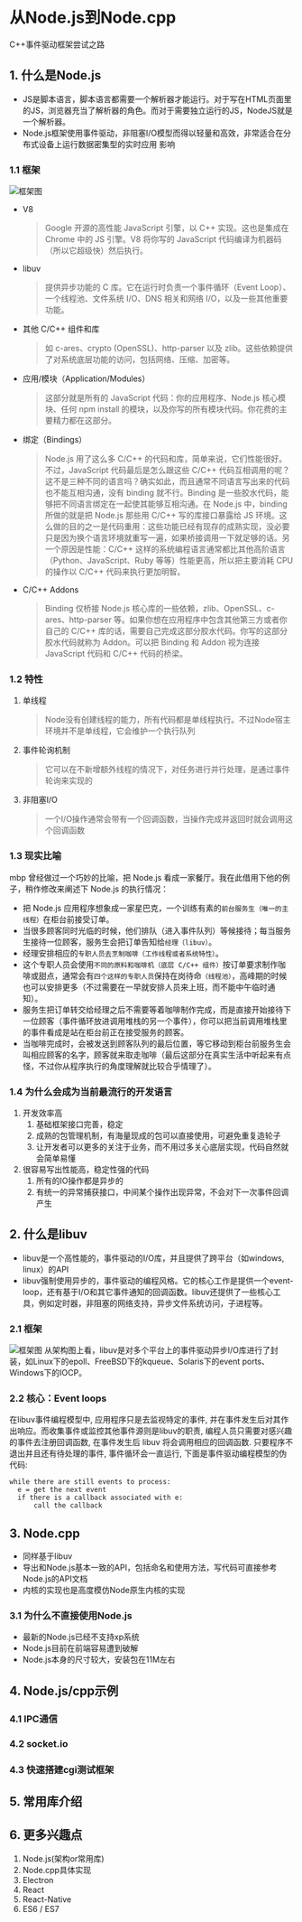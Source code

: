 # 从Node.js到Node.cpp
C++事件驱动框架尝试之路

## 1. 什么是Node.js
* JS是脚本语言，脚本语言都需要一个解析器才能运行。对于写在HTML页面里的JS，浏览器充当了解析器的角色。而对于需要独立运行的JS，NodeJS就是一个解析器。
* Node.js框架使用事件驱动，非阻塞I/O模型而得以轻量和高效，非常适合在分布式设备上运行数据密集型的实时应用
影响
### 1.1 框架
![框架图](imgs/nodejs-framework.png)
* V8
  > Google 开源的高性能 JavaScript 引擎，以 C++ 实现。这也是集成在 Chrome 中的 JS 引擎。V8 将你写的 JavaScript 代码编译为机器码（所以它超级快）然后执行。
* libuv
  > 提供异步功能的 C 库。它在运行时负责一个事件循环（Event Loop）、一个线程池、文件系统 I/O、DNS 相关和网络 I/O，以及一些其他重要功能。
* 其他 C/C++ 组件和库
  > 如 c-ares、crypto (OpenSSL)、http-parser 以及 zlib。这些依赖提供了对系统底层功能的访问，包括网络、压缩、加密等。
* 应用/模块（Application/Modules）
  > 这部分就是所有的 JavaScript 代码：你的应用程序、Node.js 核心模块、任何 npm install 的模块，以及你写的所有模块代码。你花费的主要精力都在这部分。
* 绑定（Bindings）
  > Node.js 用了这么多 C/C++ 的代码和库，简单来说，它们性能很好。不过，JavaScript 代码最后是怎么跟这些 C/C++ 代码互相调用的呢？这不是三种不同的语言吗？确实如此，而且通常不同语言写出来的代码也不能互相沟通，没有 binding 就不行。Binding 是一些胶水代码，能够把不同语言绑定在一起使其能够互相沟通。在 Node.js 中，binding 所做的就是把 Node.js 那些用 C/C++ 写的库接口暴露给 JS 环境。这么做的目的之一是代码重用：这些功能已经有现存的成熟实现，没必要只是因为换个语言环境就重写一遍，如果桥接调用一下就足够的话。另一个原因是性能：C/C++ 这样的系统编程语言通常都比其他高阶语言（Python、JavaScript、Ruby 等等）性能更高，所以把主要消耗 CPU 的操作以 C/C++ 代码来执行更加明智。
* C/C++ Addons
  > Binding 仅桥接 Node.js 核心库的一些依赖，zlib、OpenSSL、c-ares、http-parser 等。如果你想在应用程序中包含其他第三方或者你自己的 C/C++ 库的话，需要自己完成这部分胶水代码。你写的这部分胶水代码就称为 Addon。可以把 Binding 和 Addon 视为连接 JavaScript 代码和 C/C++ 代码的桥梁。
### 1.2 特性
1. 单线程
   > Node没有创建线程的能力，所有代码都是单线程执行。不过Node宿主环境并不是单线程，它会维护一个执行队列
2. 事件轮询机制
   > 它可以在不新增额外线程的情况下，对任务进行并行处理，是通过事件轮询来实现的
3. 非阻塞I/O
   > 一个I/O操作通常会带有一个回调函数，当操作完成并返回时就会调用这个回调函数
### 1.3 现实比喻
mbp 曾经做过一个巧妙的比喻，把 Node.js 看成一家餐厅。我在此借用下他的例子，稍作修改来阐述下 Node.js 的执行情况：

* 把 Node.js 应用程序想象成一家星巴克，一个训练有素的`前台服务生（唯一的主线程）`在柜台前接受订单。
* 当很多顾客同时光临的时候，他们排队（进入事件队列）等候接待；每当服务生接待一位顾客，服务生会把订单告知给`经理（libuv）`。
* 经理安排相应的`专职人员去烹制咖啡（工作线程或者系统特性）`。
* 这个专职人员会使用`不同的原料和咖啡机（底层 C/C++ 组件）`按订单要求制作咖啡或甜点，通常会有`四个这样的专职人员`保持在岗待命`（线程池）`，高峰期的时候也可以安排更多（不过需要在一早就安排人员来上班，而不能中午临时通知）。
* 服务生把订单转交给经理之后不需要等着咖啡制作完成，而是直接开始接待下一位顾客（事件循环放进调用堆栈的另一个事件），你可以把当前调用堆栈里的事件看成是站在柜台前正在接受服务的顾客。
* 当咖啡完成时，会被发送到顾客队列的最后位置，等它移动到柜台前服务生会叫相应顾客的名字，顾客就来取走咖啡（最后这部分在真实生活中听起来有点怪，不过你从程序执行的角度理解就比较合乎情理了）。
### 1.4 为什么会成为当前最流行的开发语言
1. 开发效率高
   1. 基础框架接口完善，稳定
   2. 成熟的包管理机制，有海量现成的包可以直接使用，可避免重复造轮子
   3. 让开发者可以更多的关注于业务，而不用过多关心底层实现，代码自然就会简单易懂
2. 很容易写出性能高，稳定性强的代码
   1. 所有的IO操作都是异步的
   2. 有统一的异常捕获接口，中间某个操作出现异常，不会对下一次事件回调产生

## 2. 什么是libuv
* libuv是一个高性能的，事件驱动的I/O库，并且提供了跨平台（如windows, linux）的API
* libuv强制使用异步的，事件驱动的编程风格。它的核心工作是提供一个event-loop，还有基于I/O和其它事件通知的回调函数。libuv还提供了一些核心工具，例如定时器，非阻塞的网络支持，异步文件系统访问，子进程等。
### 2.1 框架
![框架图](imgs/libuv-framework.png)
从架构图上看，libuv是对多个平台上的事件驱动异步I/O库进行了封装，如Linux下的epoll、FreeBSD下的kqueue、Solaris下的event ports、Windows下的IOCP。
### 2.2 核心：Event loops
在libuv事件编程模型中, 应用程序只是去监视特定的事件, 并在事件发生后对其作出响应。而收集事件或监控其他事件源则是libuv的职责, 编程人员只需要对感兴趣的事件去注册回调函数, 在事件发生后 libuv 将会调用相应的回调函数. 只要程序不退出并且还有待处理的事件, 事件循环会一直运行, 下面是事件驱动编程模型的伪代码:
```
while there are still events to process:
  e = get the next event
  if there is a callback associated with e:
      call the callback
```

## 3. Node.cpp
* 同样基于libuv
* 导出和Node.js基本一致的API，包括命名和使用方法，写代码可直接参考Node.js的API文档
* 内核的实现也是高度模仿Node原生内核的实现
### 3.1 为什么不直接使用Node.js
* 最新的Node.js已经不支持xp系统
* Node.js目前在前端容易遭到破解
* Node.js本身的尺寸较大，安装包在11M左右

## 4. Node.js/cpp示例
### 4.1 IPC通信
### 4.2 socket.io
### 4.3 快速搭建cgi测试框架

## 5. 常用库介绍


## 6. 更多兴趣点
1. Node.js(架构or常用库)
2. Node.cpp具体实现
3. Electron
4. React
5. React-Native
6. ES6 / ES7